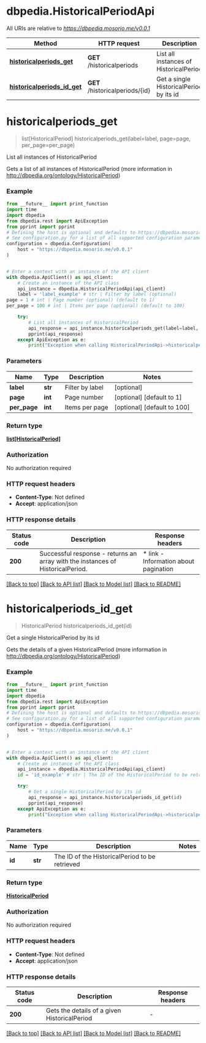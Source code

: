 # dbpedia.HistoricalPeriodApi

All URIs are relative to *https://dbpedia.mosorio.me/v0.0.1*

Method | HTTP request | Description
------------- | ------------- | -------------
[**historicalperiods_get**](HistoricalPeriodApi.md#historicalperiods_get) | **GET** /historicalperiods | List all instances of HistoricalPeriod
[**historicalperiods_id_get**](HistoricalPeriodApi.md#historicalperiods_id_get) | **GET** /historicalperiods/{id} | Get a single HistoricalPeriod by its id


# **historicalperiods_get**
> list[HistoricalPeriod] historicalperiods_get(label=label, page=page, per_page=per_page)

List all instances of HistoricalPeriod

Gets a list of all instances of HistoricalPeriod (more information in http://dbpedia.org/ontology/HistoricalPeriod)

### Example

```python
from __future__ import print_function
import time
import dbpedia
from dbpedia.rest import ApiException
from pprint import pprint
# Defining the host is optional and defaults to https://dbpedia.mosorio.me/v0.0.1
# See configuration.py for a list of all supported configuration parameters.
configuration = dbpedia.Configuration(
    host = "https://dbpedia.mosorio.me/v0.0.1"
)


# Enter a context with an instance of the API client
with dbpedia.ApiClient() as api_client:
    # Create an instance of the API class
    api_instance = dbpedia.HistoricalPeriodApi(api_client)
    label = 'label_example' # str | Filter by label (optional)
page = 1 # int | Page number (optional) (default to 1)
per_page = 100 # int | Items per page (optional) (default to 100)

    try:
        # List all instances of HistoricalPeriod
        api_response = api_instance.historicalperiods_get(label=label, page=page, per_page=per_page)
        pprint(api_response)
    except ApiException as e:
        print("Exception when calling HistoricalPeriodApi->historicalperiods_get: %s\n" % e)
```

### Parameters

Name | Type | Description  | Notes
------------- | ------------- | ------------- | -------------
 **label** | **str**| Filter by label | [optional] 
 **page** | **int**| Page number | [optional] [default to 1]
 **per_page** | **int**| Items per page | [optional] [default to 100]

### Return type

[**list[HistoricalPeriod]**](HistoricalPeriod.md)

### Authorization

No authorization required

### HTTP request headers

 - **Content-Type**: Not defined
 - **Accept**: application/json

### HTTP response details
| Status code | Description | Response headers |
|-------------|-------------|------------------|
**200** | Successful response - returns an array with the instances of HistoricalPeriod. |  * link - Information about pagination <br>  |

[[Back to top]](#) [[Back to API list]](../README.md#documentation-for-api-endpoints) [[Back to Model list]](../README.md#documentation-for-models) [[Back to README]](../README.md)

# **historicalperiods_id_get**
> HistoricalPeriod historicalperiods_id_get(id)

Get a single HistoricalPeriod by its id

Gets the details of a given HistoricalPeriod (more information in http://dbpedia.org/ontology/HistoricalPeriod)

### Example

```python
from __future__ import print_function
import time
import dbpedia
from dbpedia.rest import ApiException
from pprint import pprint
# Defining the host is optional and defaults to https://dbpedia.mosorio.me/v0.0.1
# See configuration.py for a list of all supported configuration parameters.
configuration = dbpedia.Configuration(
    host = "https://dbpedia.mosorio.me/v0.0.1"
)


# Enter a context with an instance of the API client
with dbpedia.ApiClient() as api_client:
    # Create an instance of the API class
    api_instance = dbpedia.HistoricalPeriodApi(api_client)
    id = 'id_example' # str | The ID of the HistoricalPeriod to be retrieved

    try:
        # Get a single HistoricalPeriod by its id
        api_response = api_instance.historicalperiods_id_get(id)
        pprint(api_response)
    except ApiException as e:
        print("Exception when calling HistoricalPeriodApi->historicalperiods_id_get: %s\n" % e)
```

### Parameters

Name | Type | Description  | Notes
------------- | ------------- | ------------- | -------------
 **id** | **str**| The ID of the HistoricalPeriod to be retrieved | 

### Return type

[**HistoricalPeriod**](HistoricalPeriod.md)

### Authorization

No authorization required

### HTTP request headers

 - **Content-Type**: Not defined
 - **Accept**: application/json

### HTTP response details
| Status code | Description | Response headers |
|-------------|-------------|------------------|
**200** | Gets the details of a given HistoricalPeriod |  -  |

[[Back to top]](#) [[Back to API list]](../README.md#documentation-for-api-endpoints) [[Back to Model list]](../README.md#documentation-for-models) [[Back to README]](../README.md)

